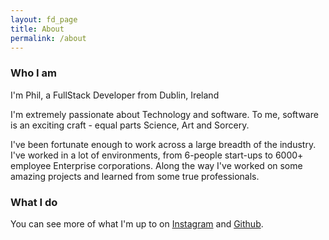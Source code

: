 ```yaml
---
layout: fd_page
title: About
permalink: /about
---
```

### Who I am
I'm Phil, a FullStack Developer from Dublin, Ireland

I'm extremely passionate about Technology and software.
To me, software is an exciting craft - equal parts Science, Art and Sorcery.

I've been fortunate enough to work across a large breadth of the industry. 
I've worked in a lot of environments, from 6-people start-ups to 6000+ employee Enterprise corporations.
Along the way I've worked on some amazing projects and learned from some true professionals.

### What I do

You can see more of what I'm up to on [Instagram][instagram] and [Github][github].

[instagram]: https://www.instagram.com/fiddlydigital
[github]: https://github.com/fiddlydigital